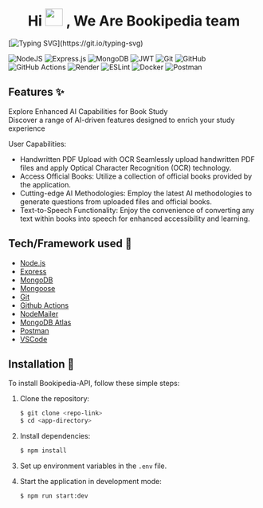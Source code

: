 <h1 align="center">Hi <img src="https://media.giphy.com/media/hvRJCLFzcasrR4ia7z/giphy.gif" width="35"> , We Are Bookipedia team</h1>

[![Typing SVG](https://readme-typing-svg.herokuapp.com?font=Fira+Code&size=30&pause=500&color=2D90E4&random=false&width=435&lines=Bookipedia+Backend+API.)](https://git.io/typing-svg)

![NodeJS](https://img.shields.io/badge/node.js-6DA55F?style=for-the-badge&logo=node.js&logoColor=white)
![Express.js](https://img.shields.io/badge/express.js-%23404d59.svg?style=for-the-badge&logo=express&logoColor=%2361DAFB)
![MongoDB](https://img.shields.io/badge/MongoDB-%234ea94b.svg?style=for-the-badge&logo=mongodb&logoColor=white)
![JWT](https://img.shields.io/badge/JWT-black?style=for-the-badge&logo=JSON%20web%20tokens)
![Git](https://img.shields.io/badge/git-%23F05033.svg?style=for-the-badge&logo=git&logoColor=white)
![GitHub](https://img.shields.io/badge/github-%23121011.svg?style=for-the-badge&logo=github&logoColor=white)
![GitHub Actions](https://img.shields.io/badge/github%20actions-%232671E5.svg?style=for-the-badge&logo=githubactions&logoColor=white)
![Render](https://img.shields.io/badge/Render-%46E3B7.svg?style=for-the-badge&logo=render&logoColor=white)
![ESLint](https://img.shields.io/badge/ESLint-4B3263?style=for-the-badge&logo=eslint&logoColor=white)
![Docker](https://img.shields.io/badge/docker-%230db7ed.svg?style=for-the-badge&logo=docker&logoColor=white)
![Postman](https://img.shields.io/badge/Postman-FF6C37?style=for-the-badge&logo=postman&logoColor=white)

## Features ✨
Explore Enhanced AI Capabilities for Book Study\
Discover a range of AI-driven features designed to enrich your study experience

User Capabilities:
- Handwritten PDF Upload with OCR  Seamlessly upload handwritten PDF files and apply Optical Character Recognition (OCR) technology.
- Access Official Books: Utilize a collection of official books provided by the application.
- Cutting-edge AI Methodologies: Employ the latest AI methodologies to generate questions from uploaded files and official books.
- Text-to-Speech Functionality: Enjoy the convenience of converting any text within books into speech for enhanced accessibility and learning.


## Tech/Framework used 🧰

-   [Node.js](https://nodejs.org/en/)
-   [Express](https://expressjs.com/)
-   [MongoDB](https://www.mongodb.com/)
-   [Mongoose](https://mongoosejs.com/)
-   [Git](https://git-scm.com/)
-   [Github Actions](github.com/features/actions)
-   [NodeMailer](https://nodemailer.com/about/)
-   [MongoDB Atlas](https://www.mongodb.com/cloud/atlas)
-   [Postman](https://www.postman.com/)
-   [VSCode](https://code.visualstudio.com/)

## Installation 🚀

To install Bookipedia-API, follow these simple steps:

1. Clone the repository:
   ``` bash
   $ git clone <repo-link>
   $ cd <app-directory>
   ```

2. Install dependencies:

   ``` bash
   $ npm install
   ```
3. Set up environment variables in the `.env` file.

4. Start the application in development mode:
   ```bash
   $ npm run start:dev
   ```
